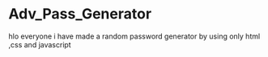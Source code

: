 # Adv_Pass_Generator
hlo everyone i have made a random password generator by using only html ,css and javascript 
